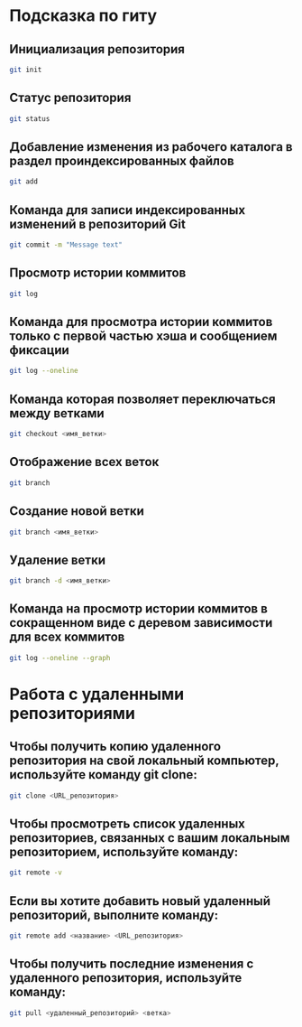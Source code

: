 # Подсказка по гиту

## Инициализация репозитория

```sh
git init
```

## Статус репозитория

```sh
git status
```

## Добавление изменения из рабочего каталога в раздел проиндексированных файлов
```sh
git add
```

## Команда для записи индексированных изменений в репозиторий Git
```sh
git commit -m "Message text"
```

## Просмотр истории коммитов
```sh
git log
```

## Команда для просмотра истории коммитов только с первой частью хэша и сообщением фиксации

```sh
git log --oneline
```

## Команда которая позволяет переключаться между ветками
```sh
git checkout <имя_ветки>
```

## Отображение всех веток
```sh
git branch
```

## Создание новой ветки
```sh
git branch <имя_ветки>
```

## Удаление ветки
```sh
git branch -d <имя_ветки>
```

## Команда на просмотр истории коммитов в сокращенном виде с деревом зависимости для всех коммитов
```sh
git log --oneline --graph
```

# Работа с удаленными репозиториями

## Чтобы получить копию удаленного репозитория на свой локальный компьютер, используйте команду git clone:
```sh
git clone <URL_репозитория>
```

## Чтобы просмотреть список удаленных репозиториев, связанных с вашим локальным репозиторием, используйте команду:
```sh
git remote -v
```

## Если вы хотите добавить новый удаленный репозиторий, выполните команду:
```sh
git remote add <название> <URL_репозитория>
```

## Чтобы получить последние изменения с удаленного репозитория, используйте команду:
```sh
git pull <удаленный_репозиторий> <ветка>
```